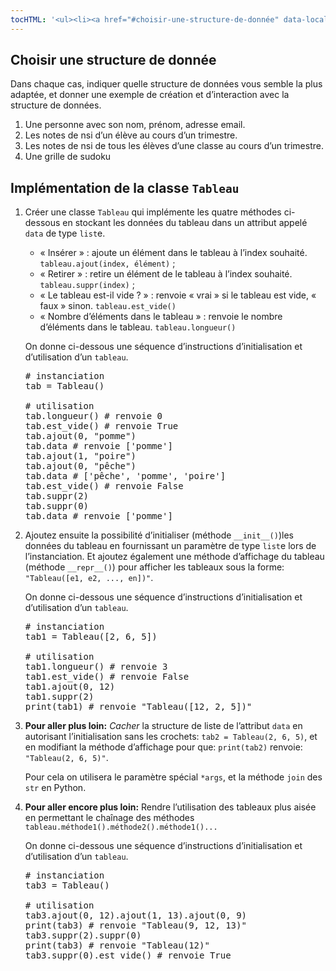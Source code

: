 ```yaml
---
tocHTML: '<ul><li><a href="#choisir-une-structure-de-donnée" data-localhref="true">Choisir une structure de donnée</a></li><li><a href="#implémentation-de-la-classe-tableau" data-localhref="true">Implémentation de la classe <code>Tableau</code></a></li></ul>'
---
```






<h2 id="choisir-une-structure-de-donnée" class="anchored">Choisir une structure de donnée</h2>
<p>Dans chaque cas, indiquer quelle structure de données vous semble la plus adaptée, et donner une exemple de création et d’interaction avec la structure de données.</p>
<ol type="1">
<li>Une personne avec son nom, prénom, adresse email.</li>
<li>Les notes de nsi d’un élève au cours d’un trimestre.</li>
<li>Les notes de nsi de tous les élèves d’une classe au cours d’un trimestre.</li>
<li>Une grille de sudoku <wc-wikimage title="Sudoku_Puzzle_by_L2G-20050714_standardized_layout.svg" class="half"></wc-wikimage></li>
</ol>
<h2 id="implémentation-de-la-classe-tableau" class="anchored">Implémentation de la classe <code>Tableau</code></h2>
<ol type="1">
<li><p>Créer une classe <code>Tableau</code> qui implémente les quatre méthodes ci-dessous en stockant les données du tableau dans un attribut appelé <code>data</code> de type <code>list</code>e.</p>
<ul>
<li>« Insérer » : ajoute un élément dans le tableau à l’index souhaité. <code>tableau.ajout(index, élément)</code> ;</li>
<li>« Retirer » : retire un élément de le tableau à l’index souhaité. <code>tableau.suppr(index)</code> ;</li>
<li>« Le tableau est-il vide ? » : renvoie « vrai » si le tableau est vide, « faux » sinon. <code>tableau.est_vide()</code></li>
<li>« Nombre d’éléments dans le tableau » : renvoie le nombre d’éléments dans le tableau. <code>tableau.longueur()</code></li>
</ul>
<p>On donne ci-dessous une séquence d’instructions d’initialisation et d’utilisation d’un <code>tableau</code>.</p>

<div class="highlight"><pre><span></span><span class="c1"># instanciation</span>
<span class="n">tab</span> <span class="o">=</span> <span class="n">Tableau</span><span class="p">()</span>
<span></span>
<span class="c1"># utilisation</span>
<span class="n">tab</span><span class="o">.</span><span class="n">longueur</span><span class="p">()</span> <span class="c1"># renvoie 0</span>
<span class="n">tab</span><span class="o">.</span><span class="n">est_vide</span><span class="p">()</span> <span class="c1"># renvoie True</span>
<span class="n">tab</span><span class="o">.</span><span class="n">ajout</span><span class="p">(</span><span class="mi">0</span><span class="p">,</span> <span class="s2">"pomme"</span><span class="p">)</span>
<span class="n">tab</span><span class="o">.</span><span class="n">data</span> <span class="c1"># renvoie ['pomme']</span>
<span class="n">tab</span><span class="o">.</span><span class="n">ajout</span><span class="p">(</span><span class="mi">1</span><span class="p">,</span> <span class="s2">"poire"</span><span class="p">)</span>
<span class="n">tab</span><span class="o">.</span><span class="n">ajout</span><span class="p">(</span><span class="mi">0</span><span class="p">,</span> <span class="s2">"pêche"</span><span class="p">)</span>
<span class="n">tab</span><span class="o">.</span><span class="n">data</span> <span class="c1"># ['pêche', 'pomme', 'poire']</span>
<span class="n">tab</span><span class="o">.</span><span class="n">est_vide</span><span class="p">()</span> <span class="c1"># renvoie False</span>
<span class="n">tab</span><span class="o">.</span><span class="n">suppr</span><span class="p">(</span><span class="mi">2</span><span class="p">)</span>
<span class="n">tab</span><span class="o">.</span><span class="n">suppr</span><span class="p">(</span><span class="mi">0</span><span class="p">)</span>
<span class="n">tab</span><span class="o">.</span><span class="n">data</span> <span class="c1"># renvoie ['pomme']</span>
</pre></div>
</li>
<li><p>Ajoutez ensuite la possibilité d’initialiser (méthode <code>__init__()</code>)les données du tableau en fournissant un paramètre de type <code>list</code>e lors de l’instanciation. Et ajoutez également une méthode d’affichage du tableau (méthode <code>__repr__()</code>) pour afficher les tableaux sous la forme: <code>"Tableau([e1, e2, ..., en])"</code>.</p>
<p>On donne ci-dessous une séquence d’instructions d’initialisation et d’utilisation d’un <code>tableau</code>.</p>

<div class="highlight"><pre><span></span><span class="c1"># instanciation</span>
<span class="n">tab1</span> <span class="o">=</span> <span class="n">Tableau</span><span class="p">([</span><span class="mi">2</span><span class="p">,</span> <span class="mi">6</span><span class="p">,</span> <span class="mi">5</span><span class="p">])</span>
<span></span>
<span class="c1"># utilisation</span>
<span class="n">tab1</span><span class="o">.</span><span class="n">longueur</span><span class="p">()</span> <span class="c1"># renvoie 3</span>
<span class="n">tab1</span><span class="o">.</span><span class="n">est_vide</span><span class="p">()</span> <span class="c1"># renvoie False</span>
<span class="n">tab1</span><span class="o">.</span><span class="n">ajout</span><span class="p">(</span><span class="mi">0</span><span class="p">,</span> <span class="mi">12</span><span class="p">)</span>
<span class="n">tab1</span><span class="o">.</span><span class="n">suppr</span><span class="p">(</span><span class="mi">2</span><span class="p">)</span>
<span class="nb">print</span><span class="p">(</span><span class="n">tab1</span><span class="p">)</span> <span class="c1"># renvoie "Tableau([12, 2, 5])"</span>
</pre></div>
</li>
<li><p><strong>Pour aller plus loin:</strong> <em>Cacher</em> la structure de liste de l’attribut <code>data</code> en autorisant l’initialisation sans les crochets: <code>tab2 = Tableau(2, 6, 5)</code>, et en modifiant la méthode d’affichage pour que: <code>print(tab2)</code> renvoie: <code>"Tableau(2, 6, 5)"</code>.</p>
<p>Pour cela on utilisera le paramètre spécial <code>*args</code>, et la méthode <code>join</code> des <code>str</code> en Python.</p></li>
<li><p><strong>Pour aller encore plus loin:</strong> Rendre l’utilisation des tableaux plus aisée en permettant le chaînage des méthodes <code>tableau.méthode1().méthode2().méthode1()...</code></p>
<p>On donne ci-dessous une séquence d’instructions d’initialisation et d’utilisation d’un <code>tableau</code>.</p>

<div class="highlight"><pre><span></span><span class="c1"># instanciation</span>
<span class="n">tab3</span> <span class="o">=</span> <span class="n">Tableau</span><span class="p">()</span>
<span></span>
<span class="c1"># utilisation</span>
<span class="n">tab3</span><span class="o">.</span><span class="n">ajout</span><span class="p">(</span><span class="mi">0</span><span class="p">,</span> <span class="mi">12</span><span class="p">)</span><span class="o">.</span><span class="n">ajout</span><span class="p">(</span><span class="mi">1</span><span class="p">,</span> <span class="mi">13</span><span class="p">)</span><span class="o">.</span><span class="n">ajout</span><span class="p">(</span><span class="mi">0</span><span class="p">,</span> <span class="mi">9</span><span class="p">)</span>
<span class="nb">print</span><span class="p">(</span><span class="n">tab3</span><span class="p">)</span> <span class="c1"># renvoie "Tableau(9, 12, 13)"</span>
<span class="n">tab3</span><span class="o">.</span><span class="n">suppr</span><span class="p">(</span><span class="mi">2</span><span class="p">)</span><span class="o">.</span><span class="n">suppr</span><span class="p">(</span><span class="mi">0</span><span class="p">)</span>
<span class="nb">print</span><span class="p">(</span><span class="n">tab3</span><span class="p">)</span> <span class="c1"># renvoie "Tableau(12)"</span>
<span class="n">tab3</span><span class="o">.</span><span class="n">suppr</span><span class="p">(</span><span class="mi">0</span><span class="p">)</span><span class="o">.</span><span class="n">est_vide</span><span class="p">()</span> <span class="c1"># renvoie True</span>
</pre></div>
</li>
</ol>

